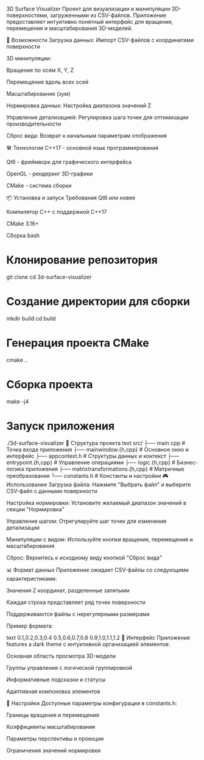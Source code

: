 3D Surface Visualizer
Проект для визуализации и манипуляции 3D-поверхностями, загруженными из CSV-файлов. Приложение предоставляет интуитивно понятный интерфейс для вращения, перемещения и масштабирования 3D-моделей.

🚀 Возможности
Загрузка данных: Импорт CSV-файлов с координатами поверхности

3D манипуляции:

Вращение по осям X, Y, Z

Перемещение вдоль всех осей

Масштабирование (зум)

Нормировка данных: Настройка диапазона значений Z

Управление детализацией: Регулировка шага точек для оптимизации производительности

Сброс вида: Возврат к начальным параметрам отображения

🛠 Технологии
C++17 - основной язык программирования

Qt6 - фреймворк для графического интерфейса

OpenGL - рендеринг 3D-графики

CMake - система сборки

📦 Установка и запуск
Требования
Qt6 или новее

Компилятор C++ с поддержкой C++17

CMake 3.16+

Сборка
bash
# Клонирование репозитория
git clone <repository-url>
cd 3d-surface-visualizer

# Создание директории для сборки
mkdir build
cd build

# Генерация проекта CMake
cmake ..

# Сборка проекта
make -j4

# Запуск приложения
./3d-surface-visualizer
📁 Структура проекта
text
src/
├── main.cpp              # Точка входа приложения
├── mainwindow.{h,cpp}    # Основное окно и интерфейс
├── appcontext.h          # Структуры данных и контекст
├── entrypoint.{h,cpp}    # Управление операциями
├── logic.{h,cpp}         # Бизнес-логика приложения
├── matrixtransformations.{h,cpp} # Матричные преобразования
└── constants.h           # Константы и настройки
🎮 Использование
Загрузка файла: Нажмите "Выбрать файл" и выберите CSV-файл с данными поверхности

Настройка нормировки: Установите желаемый диапазон значений в секции "Нормировка"

Управление шагом: Отрегулируйте шаг точек для изменения детализации

Манипуляции с видом: Используйте кнопки вращения, перемещения и масштабирования

Сброс: Вернитесь к исходному виду кнопкой "Сброс вида"

📊 Формат данных
Приложение ожидает CSV-файлы со следующими характеристиками:

Значения Z координат, разделенные запятыми

Каждая строка представляет ряд точек поверхности

Поддерживаются файлы с нерегулярными размерами

Пример формата:

text
0.1,0.2,0.3,0.4
0.5,0.6,0.7,0.8
0.9,1.0,1.1,1.2
🎨 Интерфейс
Приложение features a dark theme с интуитивной организацией элементов:

Основная область просмотра 3D-модели

Группы управления с логической группировкой

Информативные подсказки и статусы

Адаптивная компоновка элементов

🔧 Настройки
Доступные параметры конфигурации в constants.h:

Границы вращения и перемещения

Коэффициенты масштабирования

Параметры перспективы и проекции

Ограничения значений нормировки
